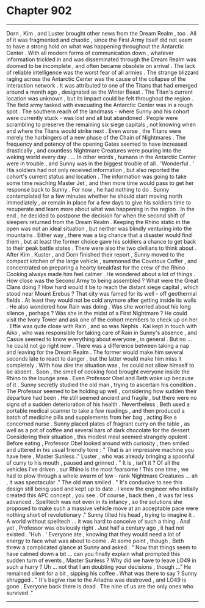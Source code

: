 
# Chapter 902


---

Dorn , Kim , and Luster brought other news from the Dream Realm , too . All of it was fragmented and chaotic , since the First Army itself did not seem to have a strong hold on what was happening throughout the Antarctic Center .
With all modern forms of communication down , whatever information trickled in and was disseminated through the Dream Realm was doomed to be incomplete , and often became obsolete on arrival . The lack of reliable intelligence was the worst fear of all armies .
The strange blizzard raging across the Antarctic Center was the cause of the collapse of the interaction network . It was attributed to one of the Titans that had emerged around a month ago , designated as the Winter Beast . The Titan's current location was unknown , but its impact could be felt throughout the region .
The field army tasked with evacuating the Antarctic Center was in a rough spot . The southern reach of the landmass - where Sunny and his cohort were currently stuck - was lost and all but abandoned . People were scrambling to preserve the remaining six siege capitals , not knowing when and where the Titans would strike next .
Even worse , the Titans were merely the harbingers of a new phase of the Chain of Nightmares . The frequency and potency of the opening Gates seemed to have increased drastically , and countless Nightmare Creatures were pouring into the waking world every day .
... In other words , humans in the Antarctic Center were in trouble , and Sunny was in the biggest trouble of all .
'Wonderful . '
His soldiers had not only received information , but also reported the cohort's current status and location . The information was going to take some time reaching Master Jet , and then more time would pass to get her response back to Sunny . For now , he had nothing to do .
Sunny contemplated for a few minutes whether he should start moving north immediately , or remain in place for a few days to give his soldiers time to recuperate and learn more about what was happening in the region . In the end , he decided to postpone the decision for when the second shift of sleepers returned from the Dream Realm .
Keeping the Rhino static in the open was not an ideal situation , but neither was blindly venturing into the mountains . Either way , there was a big chance that a disaster would find them , but at least the former choice gave his soldiers a chance to get back to their peak battle states .
There were also the two civilians to think about .
After Kim , Kuster , and Dorn finished their report , Sunny moved to the compact kitchen of the large vehicle , summoned the Covetous Coffer , and concentrated on preparing a hearty breakfast for the crew of the Rhino . Cooking always made him feel calmer .
He wondered about a lot of things . How close was the Second Army to being assembled ? What were the Great Clans doing ? How hard would it be to reach the distant siege capital , which stood near Mount Erebus ?
That city was famed for its well - off geothermal fields . At least they would not be cold anymore after getting inside its walls .
He also wondered how Rain was doing . Was she worried about his long silence , perhaps ? Was she in the midst of a First Nightmare ?
He could visit the Ivory Tower and ask one of the cohort members to check up on her . Effie was quite close with Rain , and so was Nephis . Kai kept in touch with Aiko , who was responsible for taking care of Rain in Sunny's absence , and Cassie seemed to know everything about everyone , in general .
But no ... he could not go right now . There was a difference between taking a nap and leaving for the Dream Realm . The former would make him several seconds late to react to danger , but the latter would make him miss it completely . With how dire the situation was , he could not allow himself to be absent .
Soon , the smell of cooking food brought everyone inside the Rhino to the lounge area . Even Professor Obel and Beth woke up because of it . Sunny secretly studied the old man , trying to ascertain his condition .
The Professor seemed to be holding up well , considering how sudden their departure had been . He still seemed ancient and fragile , but there were no signs of a sudden deterioration of his health . Nevertheless , Beth used a portable medical scanner to take a few readings , and then produced a batch of medicine pills and supplements from her bag , acting like a concerned nurse .
Sunny placed plates of fragrant curry on the table , as well as a pot of coffee and several bars of dark chocolate for the dessert . Considering their situation , this modest meal seemed strangely opulent .
Before eating , Professor Obel looked around with curiosity , then smiled and uttered in his usual friendly tone :
" That is an impressive machine you have here , Master Sunless ."
Luster , who was already bringing a spoonful of curry to his mouth , paused and grinned .
" It is , isn't it ? Of all the vehicles I've driven , our Rhino is the most fearsome ! This one time , we had to plow through a whole swarm of low - rank Nightmare Creatures ... ah , it was spectacular ."
The old man smiled .
" It's conducive to see this design still being used and kept up to date . I knew the engineer who initially created this APC concept , you see . Of course , back then , it was far less advanced . Spelltech was not even in its infancy , so the solutions she proposed to make such a massive vehicle move at an acceptable pace were nothing short of revolutionary ."
Sunny tilted his head , trying to imagine it . A world without spelltech ... it was hard to conceive of such a thing .
And yet , Professor was obviously right . Just half a century ago , it had not existed .
'Huh . '
Everyone ate , knowing that they would need a lot of energy to face what was about to come . At some point , though , Beth threw a complicated glance at Sunny and asked :
" Now that things seem to have calmed down a bit ... can you finally explain what prompted this sudden turn of events , Master Sunless ? Why did we have to leave LO49 in such a hurry ? Uh ... not that I am doubting your decisions , though ..."
He remained silent for a bit , sipping his coffee .
What was there to say ?
Sunny shrugged .
" It's begive rise to the Ariadne was destroved , and LO49 is gone . Everyone back there is dead . The nine of us are the only ones who survived ."

---

